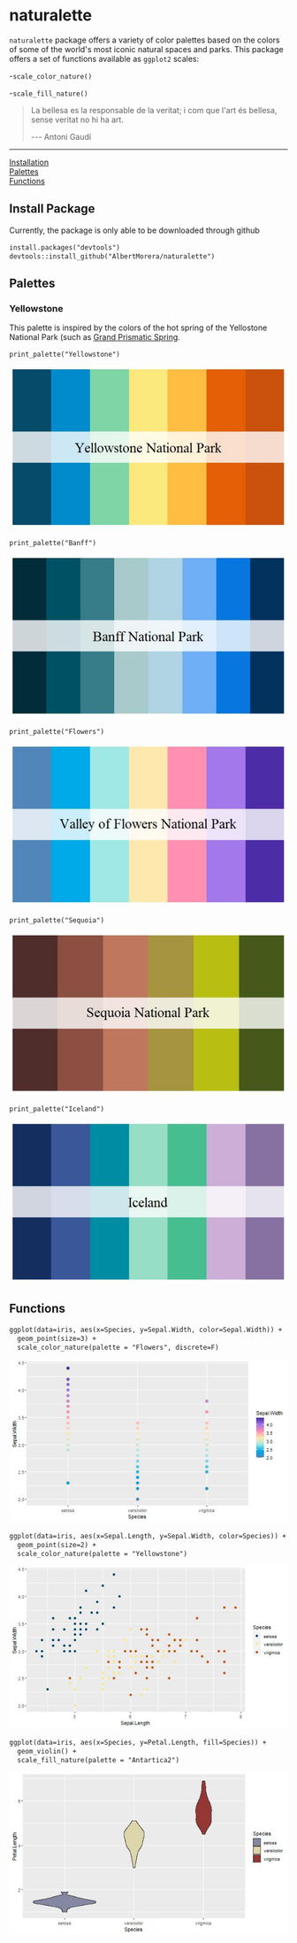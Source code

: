 # naturalette
`naturalette` package offers a variety of color palettes based on the colors of some of the world's most iconic natural spaces and parks. This package offers a set of functions available as `ggplot2` scales:

-`scale_color_nature()`

-`scale_fill_nature()`


> La bellesa es la responsable de la veritat; i com que l'art és bellesa, sense veritat no hi ha art.
>
> --- Antoni Gaudí


***
[Installation](#install-package)  
[Palettes](#palettes)  
[Functions](#functions) 

## Install Package
Currently, the package is only able to be downloaded through github

```{r}
install.packages("devtools") 
devtools::install_github("AlbertMorera/naturalette") 
```

## Palettes

### Yellowstone
This palette is inspired by the colors of the hot spring of the Yellostone National Park (such as [Grand Prismatic Spring](https://en.wikipedia.org/wiki/Grand_Prismatic_Spring). 
```{r}
print_palette("Yellowstone")
```
![ExPalette](palettes/examples_palettes/Yellowstone.png)

```{r}
print_palette("Banff")
```
![ExPalette](palettes/examples_palettes/Banff.png)

```{r}
print_palette("Flowers")
```
![ExPalette](palettes/examples_palettes/Flowers.png)

```{r}
print_palette("Sequoia")
```
![ExPalette](palettes/examples_palettes/Sequoia.png)

```{r}
print_palette("Iceland")
```
![ExPalette](palettes/examples_palettes/Iceland.png)




## Functions

```{r}
ggplot(data=iris, aes(x=Species, y=Sepal.Width, color=Sepal.Width)) +
  geom_point(size=3) +
  scale_color_nature(palette = "Flowers", discrete=F)
```
![Exggplot2](palettes/examples_ggplot2/ggplot2_ex_1.png)

```{r}
ggplot(data=iris, aes(x=Sepal.Length, y=Sepal.Width, color=Species)) +
  geom_point(size=2) +
  scale_color_nature(palette = "Yellowstone")
```
![Exggplot2](palettes/examples_ggplot2/ggplot2_ex_2.png)

```{r}
ggplot(data=iris, aes(x=Species, y=Petal.Length, fill=Species)) +
  geom_violin() +
  scale_fill_nature(palette = "Antartica2")
```
![Exggplot2](palettes/examples_ggplot2/ggplot2_ex_3.png)
